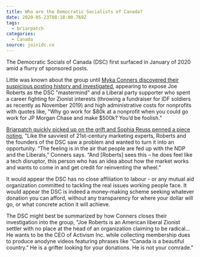 ```yaml
---
title: Who are the Democratic Socialists of Canada?
date: 2020-05-23T08:18:00.769Z
tags:
  - briarpatch
categories:
  - Canada
source: joinidc.co
---
```

The Democratic Socials of Canada (DSC) first surfaced in January of 2020 amid a flurry of sponsored posts.

Little was known about the group until [Myka Conners discovered their suspicious posting history and investigated](https://medium.com/@mykaconners42069/joe-roberts-and-the-democratic-socialists-of-canada-1933dde561ca), appearing to expose Joe Roberts as the DSC "mastermind" and a Liberal party supporter who spent a career fighting for Zionist interests (throwing a fundraiser for IDF soldiers as recently as November 2019) and high administrative costs for nonprofits with quotes like, "Why go work for $80k at a nonprofit when you could go work for JP Morgan Chase and make $500k? You’d be foolish."

[Briarpatch quickly picked up on the grift and Sophia Reuss penned a piece noting](https://briarpatchmagazine.com/articles/view/show-me-the-socialists), "Like the savviest of 21st-century marketing experts, Roberts and the founders of the DSC saw a problem and wanted to turn it into an opportunity. “The feeling is in the air that people are fed up with the NDP and the Liberals,” Conners says. “And \[Roberts] sees this – he does feel like a tech disruptor, this person who has an idea about how the market works and wants to come in and get credit for reinventing the wheel.”

It would appear the DSC has no close affiliation to labour - or any mutual aid organization committed to tackling the real issues working people face. It would appear the DSC is indeed a money-making scheme seeking whatever donation you can afford, without any transparency for where your dollar will go, or what concrete action it will achieve.

The DSC might best be summarized by how Conners closes their investigation into the group, "Joe Roberts is an American liberal Zionist settler with no place at the head of an organization claiming to be radical... He wants to be the CEO of Activism Inc. while collecting membership dues to produce anodyne videos featuring phrases like “Canada is a beautiful country.” He is a grifter looking for your donations. He is not your comrade."
